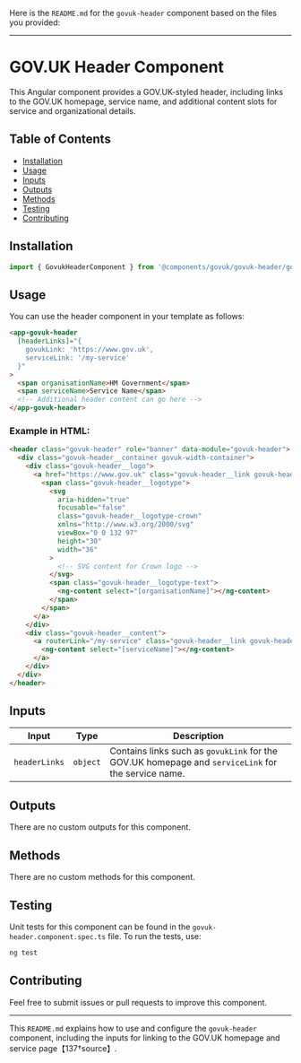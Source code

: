 Here is the `README.md` for the `govuk-header` component based on the files you provided:

---

# GOV.UK Header Component

This Angular component provides a GOV.UK-styled header, including links to the GOV.UK homepage, service name, and additional content slots for service and organizational details.

## Table of Contents

- [Installation](#installation)
- [Usage](#usage)
- [Inputs](#inputs)
- [Outputs](#outputs)
- [Methods](#methods)
- [Testing](#testing)
- [Contributing](#contributing)

## Installation

```typescript
import { GovukHeaderComponent } from '@components/govuk/govuk-header/govuk-header.component';
```

## Usage

You can use the header component in your template as follows:

```html
<app-govuk-header
  [headerLinks]="{
    govukLink: 'https://www.gov.uk',
    serviceLink: '/my-service'
  }"
>
  <span organisationName>HM Government</span>
  <span serviceName>Service Name</span>
  <!-- Additional header content can go here -->
</app-govuk-header>
```

### Example in HTML:

```html
<header class="govuk-header" role="banner" data-module="govuk-header">
  <div class="govuk-header__container govuk-width-container">
    <div class="govuk-header__logo">
      <a href="https://www.gov.uk" class="govuk-header__link govuk-header__link--homepage">
        <span class="govuk-header__logotype">
          <svg
            aria-hidden="true"
            focusable="false"
            class="govuk-header__logotype-crown"
            xmlns="http://www.w3.org/2000/svg"
            viewBox="0 0 132 97"
            height="30"
            width="36"
          >
            <!-- SVG content for Crown logo -->
          </svg>
          <span class="govuk-header__logotype-text">
            <ng-content select="[organisationName]"></ng-content>
          </span>
        </span>
      </a>
    </div>
    <div class="govuk-header__content">
      <a routerLink="/my-service" class="govuk-header__link govuk-header__service-name">
        <ng-content select="[serviceName]"></ng-content>
      </a>
    </div>
  </div>
</header>
```

## Inputs

| Input         | Type     | Description                                                                                        |
| ------------- | -------- | -------------------------------------------------------------------------------------------------- |
| `headerLinks` | `object` | Contains links such as `govukLink` for the GOV.UK homepage and `serviceLink` for the service name. |

## Outputs

There are no custom outputs for this component.

## Methods

There are no custom methods for this component.

## Testing

Unit tests for this component can be found in the `govuk-header.component.spec.ts` file. To run the tests, use:

```bash
ng test
```

## Contributing

Feel free to submit issues or pull requests to improve this component.

---

This `README.md` explains how to use and configure the `govuk-header` component, including the inputs for linking to the GOV.UK homepage and service page【137†source】.
